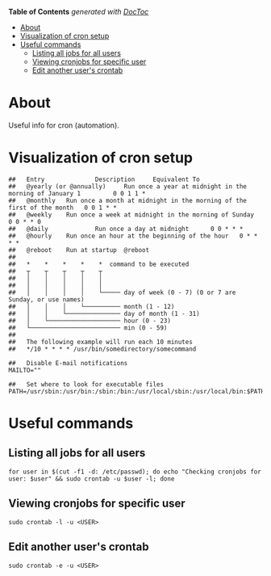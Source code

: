 <!-- START doctoc generated TOC please keep comment here to allow auto update -->
<!-- DON'T EDIT THIS SECTION, INSTEAD RE-RUN doctoc TO UPDATE -->
**Table of Contents**  *generated with [DocToc](https://github.com/thlorenz/doctoc)*

- [About](#about)
- [Visualization of cron setup](#visualization-of-cron-setup)
- [Useful commands](#useful-commands)
  - [Listing all jobs for all users](#listing-all-jobs-for-all-users)
  - [Viewing cronjobs for specific user](#viewing-cronjobs-for-specific-user)
  - [Edit another user's crontab](#edit-another-users-crontab)

<!-- END doctoc generated TOC please keep comment here to allow auto update -->

# About

Useful info for cron (automation).

# Visualization of cron setup

```
##   Entry              Description     Equivalent To
##   @yearly (or @annually)     Run once a year at midnight in the morning of January 1         0 0 1 1 *
##   @monthly   Run once a month at midnight in the morning of the first of the month   0 0 1 * *
##   @weekly    Run once a week at midnight in the morning of Sunday    0 0 * * 0
##   @daily             Run once a day at midnight      0 0 * * *
##   @hourly    Run once an hour at the beginning of the hour   0 * * * *
##   @reboot    Run at startup  @reboot
##   
##   *    *    *    *    *  command to be executed
##   ┬    ┬    ┬    ┬    ┬
##   │    │    │    │    │
##   │    │    │    │    │
##   │    │    │    │    └───── day of week (0 - 7) (0 or 7 are Sunday, or use names)
##   │    │    │    └────────── month (1 - 12)
##   │    │    └─────────────── day of month (1 - 31)
##   │    └──────────────────── hour (0 - 23)
##   └───────────────────────── min (0 - 59)
##     
##   The following example will run each 10 minutes
##   */10 * * * * /usr/bin/somedirectory/somecommand

##   Disable E-mail notifications
MAILTO=""

##   Set where to look for executable files
PATH=/usr/sbin:/usr/bin:/sbin:/bin:/usr/local/sbin:/usr/local/bin:$PATH
```

# Useful commands

## Listing all jobs for all users

```
for user in $(cut -f1 -d: /etc/passwd); do echo "Checking cronjobs for user: $user" && sudo crontab -u $user -l; done
```

## Viewing cronjobs for specific user

```
sudo crontab -l -u <USER>
```

## Edit another user's crontab
```
sudo crontab -e -u <USER>
```
